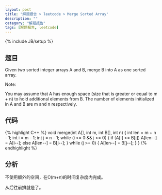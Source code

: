 ```yaml
---
layout: post
title: "解题报告 > leetcode > Merge Sorted Array"
description: ""
category: "解题报告"
tags: [解题报告, leetcode]
---
```

{% include JB/setup %}

## 题目

Given two sorted integer arrays A and B, merge B into A as one sorted array.

Note:

You may assume that A has enough space (size that is greater or equal to m + n) to hold additional elements from B. The number of elements initialized in A and B are m and n respectively.

<!--more-->

## 代码

{% highlight C++ %}
void merge(int A[], int m, int B[], int n)
{
	int len = m + n - 1;
	int i = m - 1;
	int j = n - 1;
	while (i >= 0 && j >= 0) {
		if (A[i] >= B[j])
			A[len--] = A[i--];
		else
			A[len--] = B[j--];
	}
	while (j >= 0) {
		A[len--] = B[j--];
	}
}
{% endhighlight %}

## 分析

不使用额外的空间，在O(m+n)的时间复杂度内完成。

从后往前排就是了。
